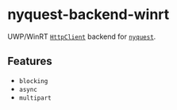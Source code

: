 <div class="rustdoc-hidden">

# nyquest-backend-winrt

</div>

UWP/WinRT [`HttpClient`](https://learn.microsoft.com/en-us/uwp/api/Windows.Web.Http.HttpClient) backend for [`nyquest`].

## Features

- `blocking`
- `async`
- `multipart`

[`nyquest`]: https://docs.rs/nyquest
